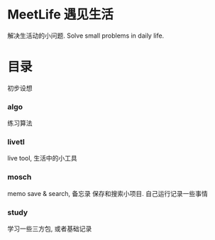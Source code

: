 # MeetLife 遇见生活
解决生活动的小问题.
Solve small problems in daily life.

# 目录
初步设想

### algo 
练习算法

### livetl
live tool, 生活中的小工具

### mosch
memo save & search, 备忘录 保存和搜索小项目. 自己运行记录一些事情


### study
学习一些三方包, 或者基础记录